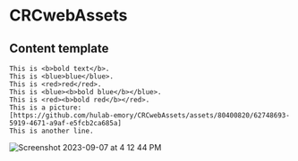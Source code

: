 # CRCwebAssets

## Content template
````
This is <b>bold text</b>.
This is <blue>blue</blue>.
This is <red>red</red>.
This is <blue><b>bold blue</b></blue>.
This is <red><b>bold red</b></red>.
This is a picture: 
[https://github.com/hulab-emory/CRCwebAssets/assets/80400820/62748693-5919-4671-a9af-e5fcb2ca685a]
This is another line.
````

![Screenshot 2023-09-07 at 4 12 44 PM](https://github.com/hulab-emory/CRCwebAssets/assets/80400820/c322abad-e246-4709-b680-4dfcc05cf999)
